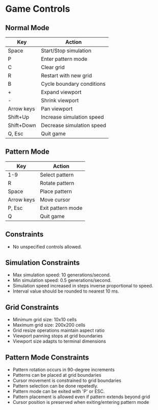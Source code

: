 # Game Controls

## Normal Mode

| Key         | Action                         |
|-------------|--------------------------------|
| Space       | Start/Stop simulation          |
| P           | Enter pattern mode             |
| C           | Clear grid                     |
| R           | Restart with new grid          |
| B           | Cycle boundary conditions      |
| +           | Expand viewport                |
| -           | Shrink viewport                |
| Arrow keys  | Pan viewport                   |
| Shift+Up    | Increase simulation speed      |
| Shift+Down  | Decrease simulation speed      |
| Q, Esc      | Quit game                      |

## Pattern Mode

| Key         | Action                         |
|-------------|--------------------------------|
| 1-9         | Select pattern                 |
| R           | Rotate pattern                 |
| Space       | Place pattern                  |
| Arrow keys  | Move cursor                    |
| P, Esc      | Exit pattern mode              |
| Q           | Quit game                      |

## Constraints

- No unspecified controls allowed.

## Simulation Constraints

- Max simulation speed: 10 generations/second.
- Min simulation speed: 0.5 generations/second.
- Simulation speed increased in steps inverse proportional to speed.
- Interval value should be rounded to nearest 10 ms.

## Grid Constraints

- Minimum grid size: 10x10 cells
- Maximum grid size: 200x200 cells
- Grid resize operations maintain aspect ratio
- Viewport panning stops at grid boundaries
- Viewport size adapts to terminal dimensions

## Pattern Mode Constraints

- Pattern rotation occurs in 90-degree increments
- Patterns can be placed at grid boundaries
- Cursor movement is constrained to grid boundaries
- Pattern selection can be done repetedly.
- Pattern mode can be exited with 'P' or ESC.
- Pattern placement is allowed even if pattern extends beyond grid
- Cursor position is preserved when exiting/entering pattern mode
